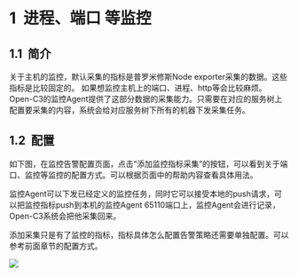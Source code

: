 # 1  进程、端口 等监控

## 1.1  简介

关于主机的监控，默认采集的指标是普罗米修斯Node exporter采集的数据。这些指标是比较固定的。 如果想监控主机上的端口、进程、http等会比较麻烦。Open-C3的监控Agent提供了这部分数据的采集能力。只需要在对应的服务树上配置要采集的内容，系统会给对应服务树下所有的机器下发采集任务。

## 1.2  配置

如下图，在监控告警配置页面，点击“添加监控指标采集”的按钮，可以看到关于端口、监控等监控的配置方式。可以根据页面中的帮助内容查看具体用法。

监控Agent可以下发已经定义的监控任务，同时它可以接受本地的push请求，可以把监控指标push到本机的监控Agent 65110端口上，监控Agent会进行记录，Open-C3系统会把他采集回来。

添加采集只是有了监控的指标，指标具体怎么配置告警策略还需要单独配置。可以参考前面章节的配置方式。

![](file:////Users/feng/Library/Containers/com.kingsoft.wpsoffice.mac/Data/tmp/wps-feng/ksohtml//wps54.jpg)